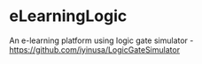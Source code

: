 # eLearningLogic
 An e-learning platform using logic gate simulator - https://github.com/iyinusa/LogicGateSimulator
